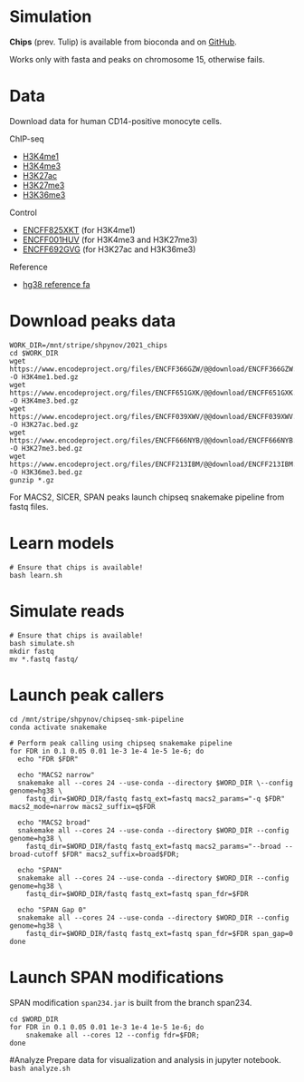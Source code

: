 Simulation
==========

**Chips** (prev. Tulip) is available from bioconda and on [GitHub](https://github.com/gymreklab/chips).

Works only with fasta and peaks on chromosome 15, otherwise fails.

# Data
Download data for human CD14-positive monocyte cells.

ChIP-seq
* [H3K4me1](https://www.encodeproject.org/files/ENCFF076WOE/)
* [H3K4me3](https://www.encodeproject.org/files/ENCFF001FYS/)
* [H3K27ac](https://www.encodeproject.org/files/ENCFF000CEN/)
* [H3K27me3](https://www.encodeproject.org/files/ENCFF001FYR/)
* [H3K36me3](https://www.encodeproject.org/files/ENCFF000CFB/)

Control
* [ENCFF825XKT](https://www.encodeproject.org/files/ENCFF825XKT/) (for H3K4me1)
* [ENCFF001HUV](https://www.encodeproject.org/files/ENCFF001HUV/) (for H3K4me3 and H3K27me3)
* [ENCFF692GVG](https://www.encodeproject.org/files/ENCFF692GVG/) (for H3K27ac and H3K36me3)

Reference
* [hg38 reference fa](https://www.encodeproject.org/files/GRCh38_no_alt_analysis_set_GCA_000001405.15/)

# Download peaks data
```
WORK_DIR=/mnt/stripe/shpynov/2021_chips
cd $WORK_DIR
wget https://www.encodeproject.org/files/ENCFF366GZW/@@download/ENCFF366GZW.bed.gz -O H3K4me1.bed.gz
wget https://www.encodeproject.org/files/ENCFF651GXK/@@download/ENCFF651GXK.bed.gz -O H3K4me3.bed.gz  
wget https://www.encodeproject.org/files/ENCFF039XWV/@@download/ENCFF039XWV.bed.gz -O H3K27ac.bed.gz
wget https://www.encodeproject.org/files/ENCFF666NYB/@@download/ENCFF666NYB.bed.gz -O H3K27me3.bed.gz      
wget https://www.encodeproject.org/files/ENCFF213IBM/@@download/ENCFF213IBM.bed.gz -O H3K36me3.bed.gz
gunzip *.gz
```

For MACS2, SICER, SPAN peaks launch chipseq snakemake pipeline from fastq files.

# Learn models

```
# Ensure that chips is available!
bash learn.sh
```

# Simulate reads

```
# Ensure that chips is available!
bash simulate.sh
mkdir fastq
mv *.fastq fastq/
```

# Launch peak callers
```
cd /mnt/stripe/shpynov/chipseq-smk-pipeline
conda activate snakemake

# Perform peak calling using chipseq snakemake pipeline
for FDR in 0.1 0.05 0.01 1e-3 1e-4 1e-5 1e-6; do
  echo "FDR $FDR"
  
  echo "MACS2 narrow"
  snakemake all --cores 24 --use-conda --directory $WORD_DIR \--config genome=hg38 \
    fastq_dir=$WORD_DIR/fastq fastq_ext=fastq macs2_params="-q $FDR" macs2_mode=narrow macs2_suffix=q$FDR
  
  echo "MACS2 broad"
  snakemake all --cores 24 --use-conda --directory $WORD_DIR --config genome=hg38 \
    fastq_dir=$WORD_DIR/fastq fastq_ext=fastq macs2_params="--broad --broad-cutoff $FDR" macs2_suffix=broad$FDR;
  
  echo "SPAN"
  snakemake all --cores 24 --use-conda --directory $WORD_DIR --config genome=hg38 \
    fastq_dir=$WORD_DIR/fastq fastq_ext=fastq span_fdr=$FDR
  
  echo "SPAN Gap 0"
  snakemake all --cores 24 --use-conda --directory $WORD_DIR --config genome=hg38 \
    fastq_dir=$WORD_DIR/fastq fastq_ext=fastq span_fdr=$FDR span_gap=0    
done
```


# Launch SPAN modifications
SPAN modification `span234.jar` is built from the branch span234.

```
cd $WORD_DIR
for FDR in 0.1 0.05 0.01 1e-3 1e-4 1e-5 1e-6; do 
    snakemake all --cores 12 --config fdr=$FDR; 
done
```


#Analyze 
Prepare data for visualization and analysis in jupyter notebook.
`bash analyze.sh`
